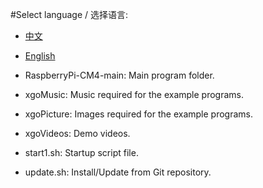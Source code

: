 #Select language / 选择语言:

- [中文](#中文)
- [English](#english)

- RaspberryPi-CM4-main: Main program folder.
- xgoMusic: Music required for the example programs.
- xgoPicture: Images required for the example programs.
- xgoVideos: Demo videos.
- start1.sh: Startup script file.
- update.sh: Install/Update from Git repository.
